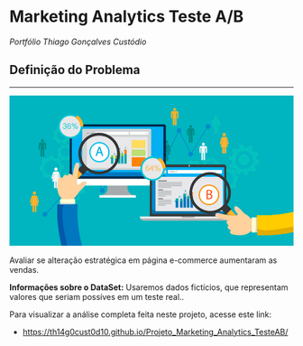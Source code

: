 # **Marketing Analytics Teste A/B**

*Portfólio Thiago Gonçalves Custódio*

## **Definição do Problema**

---

![](testeab.png)

Avaliar se alteração estratégica em página e-commerce aumentaram as vendas.

**Informações sobre o DataSet:** Usaremos dados fictícios, que representam valores que seriam possíves em um teste real..

Para visualizar a análise completa feita neste projeto, acesse este link:

* https://th14g0cust0d10.github.io/Projeto_Marketing_Analytics_TesteAB/

